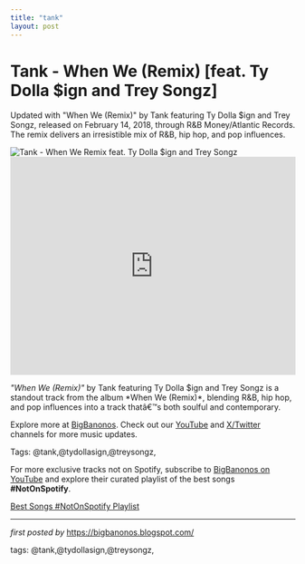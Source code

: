 ```yaml
---
title: "tank"
layout: post
---
```

<!-- Title of the Post -->
<h1 >Tank - When We (Remix) [feat. Ty Dolla $ign and Trey Songz]</h1> <!-- Introductory Text -->
<p >Updated with "When We (Remix)" by Tank featuring Ty Dolla $ign and Trey Songz, released on February 14, 2018, through R&B Money/Atlantic Records. The remix delivers an irresistible mix of R&B, hip hop, and pop influences.</p> <!-- Featured Image -->
<div > <img src="https://i.ytimg.com/vi/iAXNGwyRYqY/maxresdefault.jpg" alt="Tank - When We Remix feat. Ty Dolla $ign and Trey Songz" />
</div> <!-- YouTube Video Embed -->
<div > <iframe width="100%" height="385" src="https://www.youtube.com/embed/iAXNGwyRYqY" title="Tank - When We Remix feat. Trey Songz & Ty Dolla $ign [Official Music Video]" frameborder="0" allow="accelerometer; autoplay; clipboard-write; encrypted-media; gyroscope; picture-in-picture; web-share" referrerpolicy="strict-origin-when-cross-origin" allowfullscreen></iframe>
</div> <!-- Song Information -->
<div > <p><em>"When We (Remix)"</em> by Tank featuring Ty Dolla $ign and Trey Songz is a standout track from the album *When We (Remix)*, blending R&B, hip hop, and pop influences into a track thatâ€™s both soulful and contemporary.</p>
</div> <!-- Footer Links -->
<div > <p>Explore more at <a href="https://bigbanonos.blogspot.com/" target="_blank">BigBanonos</a>. Check out our <a href="https://www.youtube.com/@BigBanonos" target="_blank">YouTube</a> and <a href="https://x.com/bigbanonos" target="_blank">X/Twitter</a> channels for more music updates.</p>
</div> <!-- Tags -->
<p >Tags: @tank,@tydollasign,@treysongz,</p>


<!--Subscribe and Playlist Links-->
<div>
    <p>For more exclusive tracks not on Spotify, subscribe to <a href="https://www.youtube.com/@BigBanonos" target="_blank">BigBanonos on YouTube</a> and explore their curated playlist of the best songs <strong>#NotOnSpotify</strong>.</p>
    <p><a href="https://www.youtube.com/playlist?list=PLtuNtuTatqI0kFahUCbtbfenC_ET5O_tr" target="_blank">Best Songs #NotOnSpotify Playlist<br /></a></p></div>

<hr />

<p><em>first posted by</em> <a href="https://bigbanonos.blogspot.com/" rel="noopener" target="_new">https://bigbanonos.blogspot.com/</a></p>

<p>tags: @tank,@tydollasign,@treysongz,</p>
